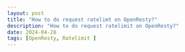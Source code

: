 ```yaml
---
layout: post
title: "How to do request ratelimt on OpenResty?"
description: "How to do request ratelimit on OpenResty?"
date: 2024-04-28
tags: [OpenResty, Ratelimit ]
---
```


# 

